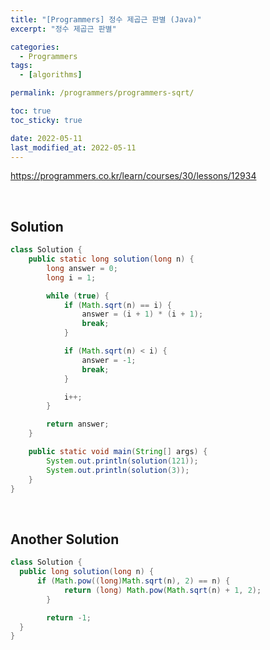 ```yaml
---
title: "[Programmers] 정수 제곱근 판별 (Java)"
excerpt: "정수 제곱근 판별"

categories:
  - Programmers
tags:
  - [algorithms]

permalink: /programmers/programmers-sqrt/

toc: true
toc_sticky: true

date: 2022-05-11
last_modified_at: 2022-05-11
---
```


<https://programmers.co.kr/learn/courses/30/lessons/12934>

<br>

## Solution

```java
class Solution {
    public static long solution(long n) {
        long answer = 0;
        long i = 1;

        while (true) {
            if (Math.sqrt(n) == i) {
                answer = (i + 1) * (i + 1);
                break;
            }

            if (Math.sqrt(n) < i) {
                answer = -1;
                break;
            }

            i++;
        }

        return answer;
    }

    public static void main(String[] args) {
        System.out.println(solution(121));
        System.out.println(solution(3));
    }
}
```
<br>

## Another Solution

```java
class Solution {
  public long solution(long n) {
      if (Math.pow((long)Math.sqrt(n), 2) == n) {
            return (long) Math.pow(Math.sqrt(n) + 1, 2);
        }

        return -1;
  }
}
```
